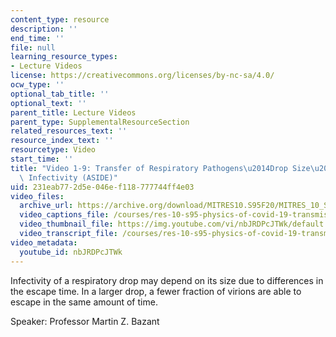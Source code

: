 ```yaml
---
content_type: resource
description: ''
end_time: ''
file: null
learning_resource_types:
- Lecture Videos
license: https://creativecommons.org/licenses/by-nc-sa/4.0/
ocw_type: ''
optional_tab_title: ''
optional_text: ''
parent_title: Lecture Videos
parent_type: SupplementalResourceSection
related_resources_text: ''
resource_index_text: ''
resourcetype: Video
start_time: ''
title: "Video 1-9: Transfer of Respiratory Pathogens\u2014Drop Size\u2013Dependent\
  \ Infectivity (ASIDE)"
uid: 231eab77-2d5e-046e-f118-777744ff4e03
video_files:
  archive_url: https://archive.org/download/MITRES10.S95F20/MITRES_10_S95F20_0109_300k.mp4
  video_captions_file: /courses/res-10-s95-physics-of-covid-19-transmission-fall-2020/d648d38cef3b58f3aad699ac59ddd305_nbJRDPcJTWk.vtt
  video_thumbnail_file: https://img.youtube.com/vi/nbJRDPcJTWk/default.jpg
  video_transcript_file: /courses/res-10-s95-physics-of-covid-19-transmission-fall-2020/05d6f05077577372ecebf728b71d2de1_nbJRDPcJTWk.pdf
video_metadata:
  youtube_id: nbJRDPcJTWk
---
```


Infectivity of a respiratory drop may depend on its size due to differences in the escape time. In a larger drop, a fewer fraction of virions are able to escape in the same amount of time.

Speaker: Professor Martin Z. Bazant

